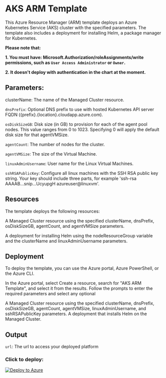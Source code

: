 # AKS ARM Template
This Azure Resource Manager (ARM) template deploys an Azure Kubernetes Service (AKS) cluster with the specified parameters. The template also includes a deployment for installing Helm, a package manager for Kubernetes.

**Please note that:**

**1.    You must have:
Microsoft.Authorization/roleAssignments/write permissions, such as `User Access Administrator` or `Owner`.**

**2.    It doesn't deploy with authentication in the chart at the moment.**

## Parameters:
clusterName: The name of the Managed Cluster resource.

`dnsPrefix`: Optional DNS prefix to use with hosted Kubernetes API server FQDN ({prefix}.{location}.cloudapp.azure.com).

`osDiskSizeGB`: Disk size (in GB) to provision for each of the agent pool nodes. This value ranges from 0 to 1023. Specifying 0 will apply the default disk size for that agentVMSize.

`agentCount`: The number of nodes for the cluster.

`agentVMSize`: The size of the Virtual Machine.

`linuxAdminUsername`: User name for the Linux Virtual Machines.

`sshRSAPublicKey`: Configure all linux machines with the SSH RSA public key string. Your key should include three parts, for example 'ssh-rsa AAAAB...snip...UcyupgH azureuser@linuxvm'.

## Resources
The template deploys the following resources:

A Managed Cluster resource using the specified clusterName, dnsPrefix, osDiskSizeGB, agentCount, and agentVMSize parameters.

A deployment for installing Helm using the nodeResourceGroup variable and the clusterName and linuxAdminUsername parameters.

## Deployment
To deploy the template, you can use the Azure portal, Azure PowerShell, or the Azure CLI.

In the Azure portal, select Create a resource, search for "AKS ARM Template", and select it from the results.
Follow the prompts to enter the required parameters and select any optional


A Managed Cluster resource using the specified clusterName, dnsPrefix, osDiskSizeGB, agentCount, agentVMSize, linuxAdminUsername, and sshRSAPublicKey parameters.
A deployment that installs Helm on the Managed Cluster.

## Output
`url`: The url to access your deployed platform


### Click to deploy:

[![Deploy to Azure](https://aka.ms/deploytoazurebutton)](https://portal.azure.com/#create/Microsoft.Template/uri/https%3A%2F%2Fraw.githubusercontent.com%2Fmicrosoft%2Fshowwhy%2Fazure%2Fdocs%2Fdeployment%2Fazure-scripts%2Fall.json)
